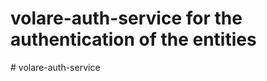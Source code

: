 # volare-auth-service for the authentication of the entities
#   v o l a r e - a u t h - s e r v i c e  
 